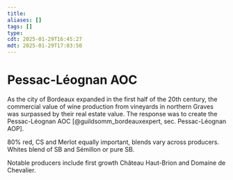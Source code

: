 ```yaml
---
title: 
aliases: []
tags: []
type:
cdt: 2025-01-29T16:45:27
mdt: 2025-01-29T17:03:50
---
```


# Pessac-Léognan AOC

As the city of Bordeaux expanded in the first half of the 20th century, the commercial value of wine production from vineyards in northern Graves was surpassed by their real estate value. The response was to create the Pessac-Léognan AOC [@guildsomm_bordeauxexpert, sec. Pessac-Léognan AOP].

80% red, CS and Merlot equally important, blends vary across producers. Whites blend of SB and Sémillon or pure SB.

Notable producers include first growth Château Haut-Brion and Domaine de Chevalier.
